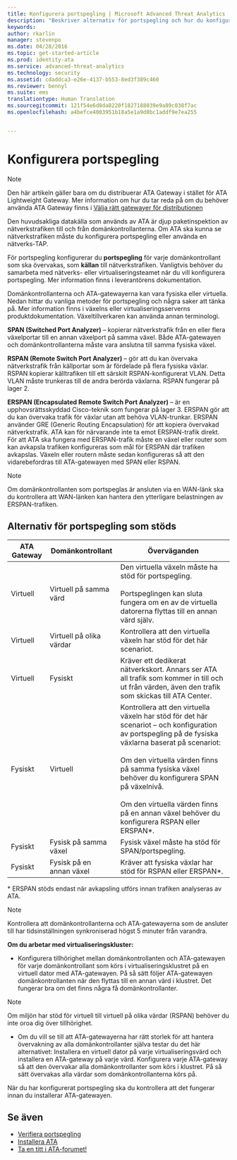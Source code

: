 ```yaml
---
title: Konfigurera portspegling | Microsoft Advanced Threat Analytics
description: "Beskriver alternativ för portspegling och hur du konfigurerar dem för ATA"
keywords: 
author: rkarlin
manager: stevenpo
ms.date: 04/28/2016
ms.topic: get-started-article
ms.prod: identity-ata
ms.service: advanced-threat-analytics
ms.technology: security
ms.assetid: cdaddca3-e26e-4137-b553-8ed3f389c460
ms.reviewer: bennyl
ms.suite: ems
translationtype: Human Translation
ms.sourcegitcommit: 121f54e6d8da8220f1827188039e9a89c038f7ac
ms.openlocfilehash: a4befce4003951b18a5e1a9d8bc1addf9e7ea255


---
```


# Konfigurera portspegling
> [!NOTE] 
> Den här artikeln gäller bara om du distribuerar ATA Gateway i stället för ATA Lightweight Gateway. Mer information om hur du tar reda på om du behöver använda ATA Gateway finns i [Välja rätt gatewayer för distributionen](/advanced-threat-analytics/plan-design/ata-capacity-planning#choosing-the-right-gateway-type-for-your-deployment)
 
Den huvudsakliga datakälla som används av ATA är djup paketinspektion av nätverkstrafiken till och från domänkontrollanterna. Om ATA ska kunna se nätverkstrafiken måste du konfigurera portspegling eller använda en nätverks-TAP.

För portspegling konfigurerar du **portspegling** för varje domänkontrollant som ska övervakas, som **källan** till nätverkstrafiken. Vanligtvis behöver du samarbeta med nätverks- eller virtualiseringsteamet när du vill konfigurera portspegling.
Mer information finns i leverantörens dokumentation.

Domänkontrollanterna och ATA-gatewayerna kan vara fysiska eller virtuella. Nedan hittar du vanliga metoder för portspegling och några saker att tänka på. Mer information finns i växelns eller virtualiseringsserverns produktdokumentation. Växeltillverkaren kan använda annan terminologi.

**SPAN (Switched Port Analyzer)** – kopierar nätverkstrafik från en eller flera växelportar till en annan växelport på samma växel. Både ATA-gatewayen och domänkontrollanterna måste vara anslutna till samma fysiska växel.

**RSPAN (Remote Switch Port Analyzer)** – gör att du kan övervaka nätverkstrafik från källportar som är fördelade på flera fysiska växlar. RSPAN kopierar källtrafiken till ett särskilt RSPAN-konfigurerat VLAN. Detta VLAN måste trunkeras till de andra berörda växlarna. RSPAN fungerar på lager 2.

**ERSPAN (Encapsulated Remote Switch Port Analyzer)** – är en upphovsrättsskyddad Cisco-teknik som fungerar på lager 3. ERSPAN gör att du kan övervaka trafik för växlar utan att behöva VLAN-trunkar. ERSPAN använder GRE (Generic Routing Encapsulation) för att kopiera övervakad nätverkstrafik. ATA kan för närvarande inte ta emot ERSPAN-trafik direkt. För att ATA ska fungera med ERSPAN-trafik måste en växel eller router som kan avkapsla trafiken konfigureras som mål för ERSPAN där trafiken avkapslas. Växeln eller routern måste sedan konfigureras så att den vidarebefordras till ATA-gatewayen med SPAN eller RSPAN.

> [!NOTE]
> Om domänkontrollanten som portspeglas är ansluten via en WAN-länk ska du kontrollera att WAN-länken kan hantera den ytterligare belastningen av ERSPAN-trafiken.

## Alternativ för portspegling som stöds

|ATA Gateway|Domänkontrollant|Överväganden|
|---------------|---------------------|------------------|
|Virtuell|Virtuell på samma värd|Den virtuella växeln måste ha stöd för portspegling.<br /><br />Portspeglingen kan sluta fungera om en av de virtuella datorerna flyttas till en annan värd själv.|
|Virtuell|Virtuell på olika värdar|Kontrollera att den virtuella växeln har stöd för det här scenariot.|
|Virtuell|Fysiskt|Kräver ett dedikerat nätverkskort. Annars ser ATA all trafik som kommer in till och ut från värden, även den trafik som skickas till ATA Center.|
|Fysiskt|Virtuell|Kontrollera att den virtuella växeln har stöd för det här scenariot – och konfiguration av portspegling på de fysiska växlarna baserat på scenariot:<br /><br />Om den virtuella värden finns på samma fysiska växel behöver du konfigurera SPAN på växelnivå.<br /><br />Om den virtuella värden finns på en annan växel behöver du konfigurera RSPAN eller ERSPAN&#42;.|
|Fysiskt|Fysisk på samma växel|Fysisk växel måste ha stöd för SPAN/portspegling.|
|Fysiskt|Fysisk på en annan växel|Kräver att fysiska växlar har stöd för RSPAN eller ERSPAN&#42;.|
&#42; ERSPAN stöds endast när avkapsling utförs innan trafiken analyseras av ATA.

> [!NOTE]
> Kontrollera att domänkontrollanterna och ATA-gatewayerna som de ansluter till har tidsinställningen synkroniserad högst 5 minuter från varandra.

**Om du arbetar med virtualiseringskluster:**

-   Konfigurera tillhörighet mellan domänkontrollanten och ATA-gatewayen för varje domänkontrollant som körs i virtualiseringsklustret på en virtuell dator med ATA-gatewayen. På så sätt följer ATA-gatewayen domänkontrollanten när den flyttas till en annan värd i klustret. Det fungerar bra om det finns några få domänkontrollanter.
> [!NOTE]
> Om miljön har stöd för virtuell till virtuell på olika värdar (RSPAN) behöver du inte oroa dig över tillhörighet.
> 
-   Om du vill se till att ATA-gatewayerna har rätt storlek för att hantera övervakning av alla domänkontrollanter själva testar du det här alternativet: Installera en virtuell dator på varje virtualiseringsvärd och installera en ATA-gateway på varje värd. Konfigurera varje ATA-gateway så att den övervakar alla domänkontrollanter som körs i klustret. På så sätt övervakas alla värdar som domänkontrollanterna körs på.

När du har konfigurerat portspegling ska du kontrollera att det fungerar innan du installerar ATA-gatewayen.

## Se även
- [Verifiera portspegling](validate-port-mirroring.md)
- [Installera ATA](install-ata.md)
- [Ta en titt i ATA-forumet!](https://social.technet.microsoft.com/Forums/security/home?forum=mata)



<!--HONumber=Jun16_HO5-->


